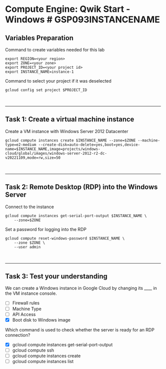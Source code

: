 # **Compute Engine: Qwik Start - Windows # GSP093**INSTANCENAME

## **Variables Preparation**

Command to create variables needed for this lab

    export REGION=<your region>
    export ZONE=<your zone>
    export PROJECT_ID=<your project id>
    export INSTANCE_NAME=instance-1

Command to select your project if it was deselected

    gcloud config set project $PROJECT_ID

<br>

---

## **Task 1: Create a virtual machine instance**

Create a VM instance with Windows Server 2012 Datacenter

    gcloud compute instances create $INSTANCE_NAME --zone=$ZONE --machine-type=e2-medium --create-disk=auto-delete=yes,boot=yes,device-name=$INSTANCE_NAME,image=projects/windows-cloud/global/images/windows-server-2012-r2-dc-v20221109,mode=rw,size=50

<br>

---

## **Task 2: Remote Desktop (RDP) into the Windows Server**

Connect to the instance

    gcloud compute instances get-serial-port-output $INSTANCE_NAME \
        --zone=$ZONE

Set a password for logging into the RDP

    gcloud compute reset-windows-password $INSTANCE_NAME \
        --zone $ZONE \
        --user admin

<br>

---

## **Task 3: Test your understanding**

We can create a Windows instance in Google Cloud by changing its \_\_\_\_ in the VM instance console.

- [ ] Firewall rules
- [ ] Machine Type
- [ ] API Access
- [x] Boot disk to Windows image

Which command is used to check whether the server is ready for an RDP connection?

- [x] gcloud compute instances get-serial-port-output
- [ ] gcloud compute ssh
- [ ] gcloud compute instances create
- [ ] gcloud compute instances list
